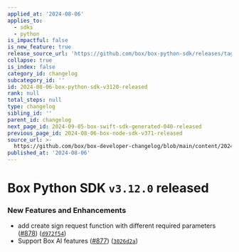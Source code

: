 ```yaml
---
applied_at: '2024-08-06'
applies_to:
  - sdks
  - python
is_impactful: false
is_new_feature: true
release_source_url: 'https://github.com/box/box-python-sdk/releases/tag/v3.12.0'
collapse: true
is_index: false
category_id: changelog
subcategory_id: ''
id: 2024-08-06-box-python-sdk-v3120-released
rank: null
total_steps: null
type: changelog
sibling_id: ''
parent_id: changelog
next_page_id: 2024-09-05-box-swift-sdk-generated-040-released
previous_page_id: 2024-08-06-box-node-sdk-v371-released
source_url: >-
  https://github.com/box/box-developer-changelog/blob/main/content/2024/08-06-box-python-sdk-v3120-released.md
published_at: '2024-08-06'
---
```

# Box Python SDK `v3.12.0` released

### New Features and Enhancements

* add create sign request function with different required parameters ([#878][1]) ([`d972f54`][2])
* Support Box AI features ([#877][3]) ([`3026d2a`][4])

[1]: https://github.com/box/box-python-sdk/issues/878

[2]: https://github.com/box/box-python-sdk/commit/d972f54dcf9962c6b911422793a682d8f6289f9e

[3]: https://github.com/box/box-python-sdk/issues/877

[4]: https://github.com/box/box-python-sdk/commit/3026d2ab9932cd07aa9ff15a3ac3c3c14d3089b0
